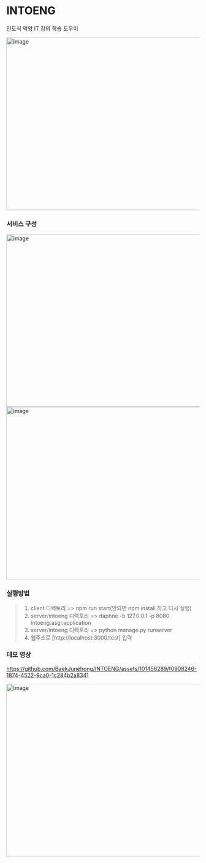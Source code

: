 # INTOENG  
인도식 억양 IT 강의 학습 도우미

<img src="https://github.com/BaekJunehong/INTOENG/assets/101456289/a3d42e7d-4ee6-4978-9e80-eaa794b365d5" alt="image" width="800" height="450">

### 서비스 구성  
<img src="https://github.com/BaekJunehong/INTOENG/assets/101456289/147b3d6a-f9e6-487c-8f68-50e6272abe32" alt="image" width="800" height="450">  
<img src="https://github.com/BaekJunehong/INTOENG/assets/101456289/20284e2c-a804-4b1a-8024-7745c9a078a1" alt="image" width="800" height="450">  

### 실행방법  

> 1. client 디렉토리 => npm run start(안되면 npm install 하고 다시 실행)
> 2. server/intoeng 디렉토리 => daphne -b 127.0.0.1 -p 8080 intoeng.asgi:application
> 3. server/intoeng 디렉토리 => python manage.py runserver
> 4. 웹주소로 [http://localhost:3000/test] 입력

### 데모 영상  

https://github.com/BaekJunehong/INTOENG/assets/101456289/f0908246-1874-4522-9ca0-1c284b2a8341

<img src="https://github.com/BaekJunehong/INTOENG/assets/101456289/7b12ef4b-a3ab-4181-a185-5cd7b3bf303f" alt="image" width="800" height="450"> 

